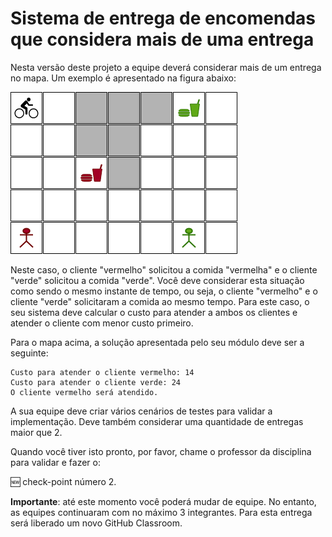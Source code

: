 # Sistema de entrega de encomendas que considera mais de uma entrega

Nesta versão deste projeto a equipe deverá considerar mais de um entrega no mapa. Um exemplo é apresentado na figura abaixo: 

<img src="img/mapa_01.png"> 

Neste caso, o cliente "vermelho" solicitou a comida "vermelha" e o cliente "verde" solicitou a comida "verde". Você deve considerar esta situação como sendo o mesmo instante de tempo, ou seja, o cliente "vermelho" e o cliente "verde" solicitaram a comida ao mesmo tempo. Para este caso, o seu sistema deve calcular o custo para atender a ambos os clientes e atender o cliente com menor custo primeiro. 

Para o mapa acima, a solução apresentada pelo seu módulo deve ser a seguinte:

```
Custo para atender o cliente vermelho: 14
Custo para atender o cliente verde: 24
O cliente vermelho será atendido.
```

A sua equipe deve criar vários cenários de testes para validar a implementação. Deve também considerar uma quantidade de entregas maior que 2. 

Quando você tiver isto pronto, por favor, chame o professor da disciplina para validar e fazer o:  

:new: check-point número 2. 

**Importante**: até este momento você poderá mudar de equipe. No entanto, as equipes continuaram com no máximo 3 integrantes. Para esta entrega será liberado um novo GitHub Classroom. 

